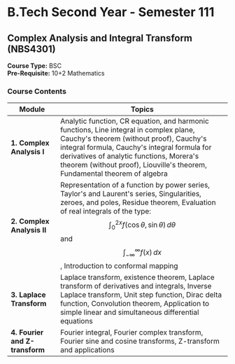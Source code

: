 # B.Tech Second Year - Semester 111

## Complex Analysis and Integral Transform (NBS4301)

**Course Type:** BSC  
**Pre-Requisite:** 10+2 Mathematics

### Course Contents

| **Module** | **Topics** |
|------------|------------|
| **1. Complex Analysis I** | Analytic function, CR equation, and harmonic functions, Line integral in complex plane, Cauchy's theorem (without proof), Cauchy's integral formula, Cauchy's integral formula for derivatives of analytic functions, Morera's theorem (without proof), Liouville's theorem, Fundamental theorem of algebra |
| **2. Complex Analysis II** | Representation of a function by power series, Taylor's and Laurent's series, Singularities, zeroes, and poles, Residue theorem, Evaluation of real integrals of the type: <br> $$ \int_{0}^{2x} f(\cos \theta, \sin \theta) \, d\theta $$ and $$ \int_{-\infty}^{\infty} f(x) \, dx $$, Introduction to conformal mapping |
| **3. Laplace Transform** | Laplace transform, existence theorem, Laplace transform of derivatives and integrals, Inverse Laplace transform, Unit step function, Dirac delta function, Convolution theorem, Application to simple linear and simultaneous differential equations |
| **4. Fourier and Z-transform** | Fourier integral, Fourier complex transform, Fourier sine and cosine transforms, Z-transform and applications |
